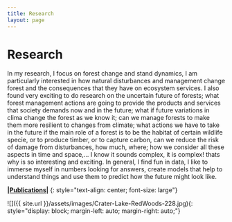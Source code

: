 ```yaml
---
title: Research
layout: page
---
```


# Research

In my research, I focus on forest change and stand dynamics, I am particularly interested in how natural disturbances and management change forest and the consequences that they have on ecosystem services. I also found very exciting to do research on the uncertain future of forests; what forest management actions are going to provide the products and services that society demands now and in the future; what if future variations in clima change the forest as we know it;  can we manage forests to make them more resilient to changes from climate; what actions we have to take in the future if the main role of a forest is to be the habitat of certain wildlife specie, or to produce timber, or to capture carbon,  can we reduce the risk of damage from disturbances, how much, where; how we consider all these aspects in time and space,... I know it sounds complex, it is complex! thats why is so interesting and exciting. In general, I find fun in data, I like to immerse myself in numbers looking for answers, create models that help to understand things and use them to predict how the future might look like. 



**\|[Publications]({{site.url}}/research/publications-list/)\|**
{: style="text-align: center; font-size: large"}



![]({{ site.url }}/assets/images/Crater-Lake-RedWoods-228.jpg){: style="display: block;     margin-left: auto;     margin-right: auto;"}